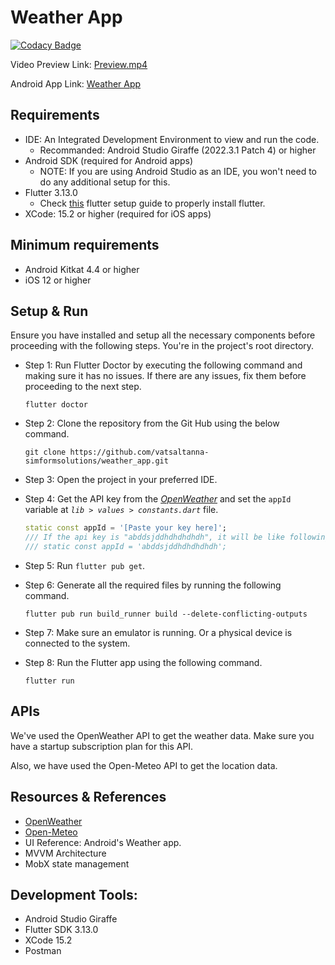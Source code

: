 # Weather App

[![Codacy Badge](https://app.codacy.com/project/badge/Grade/c542227c93544dcc8d695a7dcf101c4e)](https://app.codacy.com/gh/vatsaltanna-simformsolutions/weather_app/dashboard?utm_source=gh&utm_medium=referral&utm_content=&utm_campaign=Badge_grade)

Video Preview Link: [Preview.mp4](https://github.com/vatsaltanna-simformsolutions/weather_app/raw/main/preview/video.mp4)

Android App Link: [Weather App](https://github.com/vatsaltanna-simformsolutions/weather_app/raw/main/preview/weather_app.apk)

## Requirements
- IDE: An Integrated Development Environment to view and run the code.
  - Recommanded: Android Studio Giraffe (2022.3.1 Patch 4) or higher
- Android SDK (required for Android apps)
  - NOTE: If you are using Android Studio as an IDE, you won't need to do any additional setup for this.
- Flutter 3.13.0
  - Check [this](https://docs.flutter.dev/get-started/install) flutter setup guide to properly install flutter.
- XCode: 15.2 or higher (required for iOS apps)

## Minimum requirements

- Android Kitkat 4.4 or higher
- iOS 12 or higher

## Setup & Run
Ensure you have installed and setup all the necessary components before proceeding with the following steps. You're in the project's root directory.

- Step 1: Run Flutter Doctor by executing the following command and making sure it has no issues. If there are any issues, fix them before proceeding to the next step.
  ```shell 
  flutter doctor
  ```

- Step 2: Clone the repository from the Git Hub using the below command.
  ```shell 
  git clone https://github.com/vatsaltanna-simformsolutions/weather_app.git 
  ```

- Step 3: Open the project in your preferred IDE.

- Step 4: Get the API key from the *[OpenWeather](https://openweathermap.org/api)* and set the `appId` variable at *`lib > values > constants.dart`* file.
  ```dart 
  static const appId = '[Paste your key here]';
  /// If the api key is "abddsjddhdhdhdhdh", it will be like following after pasting it.
  /// static const appId = 'abddsjddhdhdhdhdh';
  ```
- Step 5: Run `flutter pub get`.
- Step 6: Generate all the required files by running the following command.
  ```shell 
  flutter pub run build_runner build --delete-conflicting-outputs 
  ```

- Step 7: Make sure an emulator is running. Or a physical device is connected to the system.
- Step 8: Run the Flutter app using the following command.
  ```shell
  flutter run
  ```

## APIs
We've used the OpenWeather API to get the weather data. Make sure you have a startup subscription plan for this API.

Also, we have used the Open-Meteo API to get the location data.

## Resources & References
- [OpenWeather](https://openweathermap.org/)
- [Open-Meteo](https://open-meteo.com/)
- UI Reference: Android's Weather app.
- MVVM Architecture
- MobX state management

## Development Tools:
- Android Studio Giraffe
- Flutter SDK 3.13.0
- XCode 15.2
- Postman